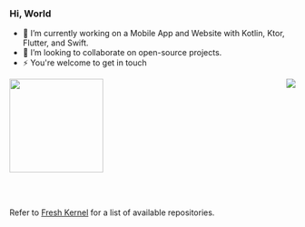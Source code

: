 ### Hi, World 

- 🔭 I’m currently working on a Mobile App and Website with Kotlin, Ktor, Flutter, and Swift.
- 🌱 I’m looking to collaborate on open-source projects.
- ⚡ You're welcome to get in touch

<img src="https://github-readme-stats-sigma-five.vercel.app/api/top-langs/?username=EchoEllet&layout=compact&langs_count=50" align="right" />
<img src="https://github-readme-stats-sigma-five.vercel.app/api?username=EchoEllet" height="165" />

<br><br>

Refer to [Fresh Kernel](https://github.com/FreshKernel) for a list of available repositories.
